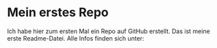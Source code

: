 # Mein erstes Repo

Ich habe hier zum ersten Mal ein Repo auf GitHub erstellt. Das ist meine erste Readme-Datei. 
Alle Infos finden sich unter: 

